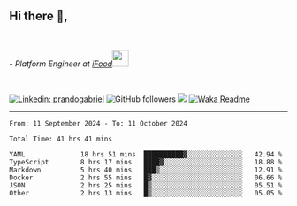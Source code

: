 <h2>Hi there  👋,</h2> </br>

<p><em>- Platform Engineer at <a href="https://www.ifood.com.br/">iFood</a><img src="https://media.giphy.com/media/WUlplcMpOCEmTGBtBW/giphy.gif" width="30"> 
</em></p></br>


[![Linkedin: prandogabriel](https://img.shields.io/badge/-prandogabriel-blue?style=flat-square&logo=Linkedin&logoColor=white&link=https://www.linkedin.com/in/prandogabriel/)](https://www.linkedin.com/in/prandogabriel)
![GitHub followers](https://img.shields.io/github/followers/prandogabriel?label=Follow&style=social)
![](https://visitor-badge.glitch.me/badge?page_id=prandogabriel.prandogabriel)
[![Waka Readme](https://github.com/prandogabriel/prandogabriel/actions/workflows/update-stats.yml.yml/badge.svg)](https://github.com/prandogabriel/prandogabriel/actions/workflows/update-stats.yml.yml)

---

<!--START_SECTION:waka-->

```golang
From: 11 September 2024 - To: 11 October 2024

Total Time: 41 hrs 41 mins

YAML              18 hrs 51 mins  ██████████▓░░░░░░░░░░░░░░   42.94 %
TypeScript        8 hrs 17 mins   ████▓░░░░░░░░░░░░░░░░░░░░   18.88 %
Markdown          5 hrs 40 mins   ███▒░░░░░░░░░░░░░░░░░░░░░   12.91 %
Docker            2 hrs 55 mins   █▓░░░░░░░░░░░░░░░░░░░░░░░   06.66 %
JSON              2 hrs 25 mins   █▒░░░░░░░░░░░░░░░░░░░░░░░   05.51 %
Other             2 hrs 13 mins   █▒░░░░░░░░░░░░░░░░░░░░░░░   05.05 %
```

<!--END_SECTION:waka-->
